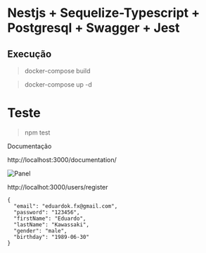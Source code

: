 # Nestjs + Sequelize-Typescript + Postgresql + Swagger + Jest


## Execução

> docker-compose build

> docker-compose up -d

# Teste
>  npm test

Documentação

http://localhost:3000/documentation/


![Panel](https://i.ibb.co/yXQBZnm/Sem-t-tulo.jpg)


http://localhot:3000/users/register
```
{
  "email": "eduardok.fx@gmail.com",
  "password": "123456",
  "firstName": "Eduardo",
  "lastName": "Kawassaki",
  "gender": "male",
  "birthday": "1989-06-30"
}
```
